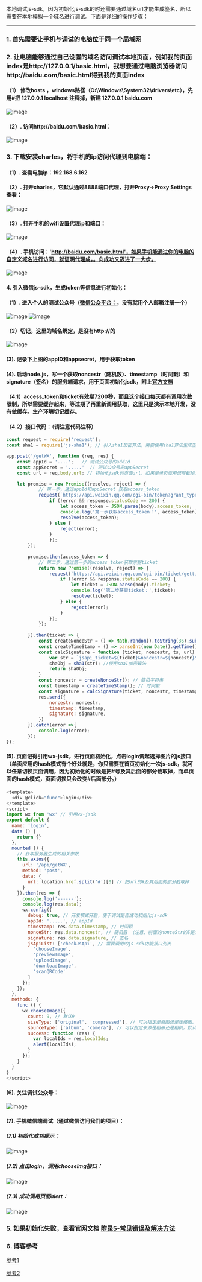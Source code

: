 本地调试js-sdk，因为初始化js-sdk的时还需要通过域名url才能生成签名，所以需要在本地模拟一个域名进行调试。下面是详细的操作步骤：

---

### 1. 首先需要让手机与调试的电脑位于同一个局域网
### 2. 让电脑能够通过自己设置的域名访问调试本地页面，例如我的页面index是http://127.0.0.1/basic.html，我想要通过电脑浏览器访问http://baidu.com/basic.html得到我的页面index 

#### （1） 修改hosts ，windows路径（C:\Windows\System32\drivers\etc），先用#把 127.0.0.1 localhost 注释掉，新建 127.0.0.1 baidu.com 

![image](https://note.youdao.com/yws/api/personal/file/6F1C8686755A46C696AF09A6B50D61AB?method=download&shareKey=d5670ace2577b0d00eb149ef6dffa31a)

#### （2）. 访问http://baidu.com/basic.html：

![image](https://note.youdao.com/yws/api/personal/file/4BA25B98493F4D94A97DD16D53168FC1?method=download&shareKey=e712796f91c827e95a0c261bcee932c4)

### 3. 下载安装charles，将手机的ip访问代理到电脑端： 

#### （1）. 查看电脑ip：192.168.6.162

#### （2）. 打开charles，它默认通过8888端口代理，打开Proxy->Proxy Settings查看：
![image](https://note.youdao.com/yws/api/personal/file/02FEB81C46114D3E9AB662B4532558BF?method=download&shareKey=a73722a5112d2de4c502b2ae40b555da)

#### （3）. 打开手机的wifi设置代理ip和端口：

![image](https://note.youdao.com/yws/api/personal/file/6AB7D03FD406456888DFC05ACC69F842?method=download&shareKey=83716a316e989531d42eb5da817ecd97)

#### （4）. 手机访问：'http://baidu.com/basic.html'，如果手机能通过你的电脑的自定义域名进行访问，就证明代理成，。向成功又迈进了一大步。

![image](https://note.youdao.com/yws/api/personal/file/26C8DF9926EF45C0AC0C006537AB708F?method=download&shareKey=45e2d4e0688270fae9b6252974cac5e5)


#### 4. 引入微信js-sdk，生成token等信息进行初始化：

#### （1）. 进入个人的测试公众号（[微信公众平台：](https://mp.weixin.qq.com/)，没有就用个人邮箱注册一个）
![image](https://note.youdao.com/yws/api/personal/file/6D26EF9788CB4B8A900E72DC4DD1C6E4?method=download&shareKey=ffe7c25b32acc84e8027367be5702bb5)
![image](https://note.youdao.com/yws/api/personal/file/5A9D9E0EB69E4F7C98A97136D6F4F6A4?method=download&shareKey=bff2134dfcc76f6da79fe440e1bab6cd)
#### （2）切记，这里的域名绑定，是没有http://的

![image](https://note.youdao.com/yws/api/personal/file/CA24AD6EB2834D14A66803563679A88E?method=download&shareKey=a1af7878e798950ee25d8b381a6d6232)

#### (3). 记录下上图的appID和appsecret，用于获取token

#### (4). 启动node.js，写一个获取noncestr（随机数）、timestamp（时间戳）和signature（签名）的服务端请求，用于页面初始化jsdk，附上[官方文档](https://mp.weixin.qq.com/wiki?t=resource/res_main&id=mp1421141115)
#### （4.1）access_token和ticket有效期7200秒，而且这个接口每天都有调用次数限制，所以需要缓存起来，等过期了再重新调用获取，这里只是演示本地开发，没有做缓存。生产环境切记缓存。
#### （4.2）接口代码：（请注意代码注释）

```js
const request = require('request');
const sha1 = require('js-sha1'); // 引入sha1加密算法，需要使用sha1算法生成签名

app.post('/getWX', function (req, res) {
    const appId = '....';   // 测试公众号的addId   
    const appSecret = '.....'  // 测试公众号的appSecret
    const url = req.body.url; // 初始化jsdk的页面url，如果是单页应用记得截掉url的#部分

    let promise = new Promise((resolve, reject) => {
            // 第一步，通过appId和appSecret 获取access_token
            request(`https://api.weixin.qq.com/cgi-bin/token?grant_type=client_credential&appid=${appId}&secret=${appSecret}`, function (error, response, body) {
                if (!error && response.statusCode == 200) { 
                    let access_token = JSON.parse(body).access_token;
                    console.log('第一步获取access_token：', access_token);
                    resolve(access_token);
                } else {
                    reject(error);
                }
                });
        });
    
        promise.then(access_token => {
            // 第二步，通过第一步的access_token获取票据ticket
            return new Promise((resolve, reject) => {
                request(`https://api.weixin.qq.com/cgi-bin/ticket/getticket?access_token=${access_token}&type=jsapi`, function (error, response, body) {
                    if (!error && response.statusCode == 200) { 
                        let ticket = JSON.parse(body).ticket;
                        console.log('第二步获取ticket：',ticket);
                        resolve(ticket);
                    } else {
                        reject(error);
                    }
                });
            });
            
        }).then(ticket => {
            const createNonceStr = () => Math.random().toString(36).substr(2, 15);
            const createTimeStamp = () => parseInt(new Date().getTime() / 1000) + '';
            const calcSignature = function (ticket, noncestr, ts, url) {
                var str = `jsapi_ticket=${ticket}&noncestr=${noncestr}&timestamp=${ts}&url=${url}`;
                shaObj = sha1(str); //使用sha1加密算法
                return shaObj;
            }
            const noncestr = createNonceStr(); // 随机字符串
            const timestamp = createTimeStamp(); // 时间戳
            const signature = calcSignature(ticket, noncestr, timestamp, url);  // 通过sha1算法得到签名
            res.send({
                noncestr: noncestr,
                timestamp: timestamp,
                signature: signature,
            })
        }).catch(error =>{
            console.log(error);
        });
});

```

#### (5). 页面记得引用wx-jsdk，进行页面初始化，点击login调起选择图片的js接口（单页应用的hash模式有个好处就是，你只需要在首页初始化一次js-sdk，就可以任意切换页面调用，因为初始化的时候是把#号及其后面的部分截取掉，而单页面的hash模式，页面切换只会改变#后面部分。）
```js
<template>
  <div @click="func">login</div>
</template>
<script>
import wx from 'wx' // 引用wx-jsdk
export default {
  name: 'Login',
  data () {
    return {}
  },
  mounted () {
    // 获取服务器生成的相关参数
    this.axios({
      url: '/api/getWX',
      method: 'post',
      data: {
        url: location.href.split('#')[0] // 把url的#及其后面的部分截取掉
      }
    }).then(res => {
      console.log('------');
      console.log(res.data);
      wx.config({
        debug: true, // 开发模式开启，便于调试是否成功初始化js-sdk
        appId: '.....', // appId
        timestamp: res.data.timestamp, // 时间戳
        nonceStr: res.data.noncestr, // 随机数 （注意，前面的nonceStr的S是大写的）
        signature: res.data.signature, // 签名
        jsApiList: ['checkJsApi', // 需要调用的js-sdk功能接口列表
          'chooseImage',
          'previewImage',
          'uploadImage',
          'downloadImage',
          'scanQRCode'
        ]
      });
    });
  },
  methods: {
    func () {
      wx.chooseImage({
        count: 9, // 默认9
        sizeType: ['original', 'compressed'], // 可以指定是原图还是压缩图，默认二者都有
        sourceType: ['album', 'camera'], // 可以指定来源是相册还是相机，默认二者都有
        success: function (res) {
          var localIds = res.localIds;
          alert(localIds);
        }
      });
    }
  }
}
</script>

```
#### (6). 关注调试公众号：

![image](https://note.youdao.com/yws/api/personal/file/7B230F4C0BF34006A393F74E33F71DD5?method=download&shareKey=4b6eb7c0e4e1df2842c486375093bd75)

#### (7). 手机微信端调试（通过微信访问我们的项目）：

##### (7.1) 初始化成功提示：

![image](https://note.youdao.com/yws/api/personal/file/F19606F611FA4DDDAF0F59A0B04DBE7A?method=download&shareKey=c2cb71437ff5eec5cf593c9c1afea1c0)

##### (7.2) 点击login，调用chooseImg接口：

![image](https://note.youdao.com/yws/api/personal/file/211F78C72F2F47A18FE1E4136C1781AE?method=download&shareKey=186ba7f952b3f67ba37303a833a05a40)

##### (7.3) 成功调用页面alert：

![image](https://note.youdao.com/yws/api/personal/file/A50507ECF3DD41E99C084E50C3813043?method=download&shareKey=912da786806096c36646ad2afea95384)

### 5. 如果初始化失败，查看官网文档 [附录5-常见错误及解决方法](https://mp.weixin.qq.com/wiki?t=resource/res_main&id=mp1421141115)

### 6. 博客参考
[参考1](https://blog.csdn.net/yq_oxygen/article/details/78603917?locationNum=3&fps=1)

[参考2](https://blog.csdn.net/u011225099/article/details/76460197)